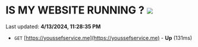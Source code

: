 # IS MY WEBSITE RUNNING ? [![](https://img.shields.io/static/v1?label=Sponsor&message=%E2%9D%A4&logo=GitHub&color=%23fe8e86)](https://github.com/sponsors/<username>)

Last updated: **4/13/2024, 11:28:35 PM**

- `GET` [https://youssefservice.me](https://youssefservice.me) - **Up** (131ms)
